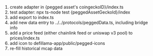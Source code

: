 1. create adapter in {pegged asset's coingeckoID}/index.ts
2. test adapter: npx ts-node test {peggedAssetGeckoId}/index
3. add export to index.ts
4. add new data entry to ../../protocols/peggedData.ts, including bridge info
5. add a price feed (either chainlink feed or uniswap v3 pool) to prices/index.ts
6. add icon to defillama-app/public/pegged-icons
7. re-fill historical mcap data